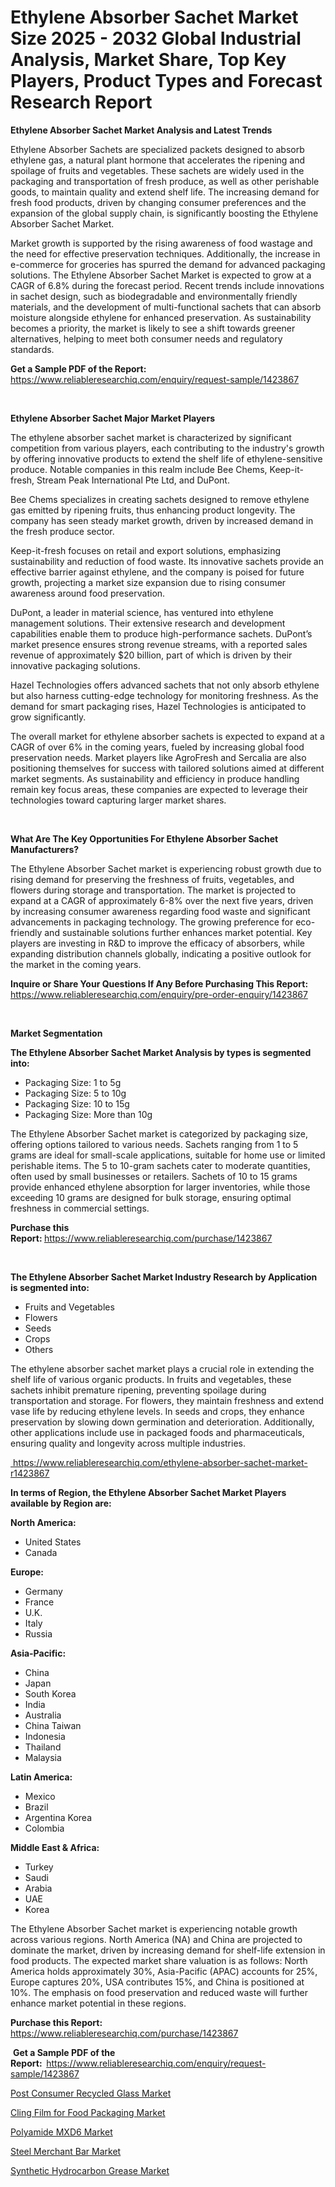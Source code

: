 <p><h1>Ethylene Absorber Sachet Market Size 2025 - 2032 Global Industrial Analysis, Market Share, Top Key Players, Product Types and Forecast Research Report</h1></p><p><strong>Ethylene Absorber Sachet Market Analysis and Latest Trends</strong></p>
<p><p>Ethylene Absorber Sachets are specialized packets designed to absorb ethylene gas, a natural plant hormone that accelerates the ripening and spoilage of fruits and vegetables. These sachets are widely used in the packaging and transportation of fresh produce, as well as other perishable goods, to maintain quality and extend shelf life. The increasing demand for fresh food products, driven by changing consumer preferences and the expansion of the global supply chain, is significantly boosting the Ethylene Absorber Sachet Market.</p><p>Market growth is supported by the rising awareness of food wastage and the need for effective preservation techniques. Additionally, the increase in e-commerce for groceries has spurred the demand for advanced packaging solutions. The Ethylene Absorber Sachet Market is expected to grow at a CAGR of 6.8% during the forecast period. Recent trends include innovations in sachet design, such as biodegradable and environmentally friendly materials, and the development of multi-functional sachets that can absorb moisture alongside ethylene for enhanced preservation. As sustainability becomes a priority, the market is likely to see a shift towards greener alternatives, helping to meet both consumer needs and regulatory standards.</p></p>
<p><strong>Get a Sample PDF of the Report:&nbsp;</strong> <a href="https://www.reliableresearchiq.com/enquiry/request-sample/1423867?utm_campaign=120&utm_medium=2&utm_source=Github&utm_content=ia&utm_term=30012025&utm_id=ethylene-absorber-sachet">https://www.reliableresearchiq.com/enquiry/request-sample/1423867</a></p>
<p>&nbsp;</p>
<p><strong>Ethylene Absorber Sachet Major Market Players</strong></p>
<p><p>The ethylene absorber sachet market is characterized by significant competition from various players, each contributing to the industry's growth by offering innovative products to extend the shelf life of ethylene-sensitive produce. Notable companies in this realm include Bee Chems, Keep-it-fresh, Stream Peak International Pte Ltd, and DuPont. </p><p>Bee Chems specializes in creating sachets designed to remove ethylene gas emitted by ripening fruits, thus enhancing product longevity. The company has seen steady market growth, driven by increased demand in the fresh produce sector. </p><p>Keep-it-fresh focuses on retail and export solutions, emphasizing sustainability and reduction of food waste. Its innovative sachets provide an effective barrier against ethylene, and the company is poised for future growth, projecting a market size expansion due to rising consumer awareness around food preservation.</p><p>DuPont, a leader in material science, has ventured into ethylene management solutions. Their extensive research and development capabilities enable them to produce high-performance sachets. DuPont’s market presence ensures strong revenue streams, with a reported sales revenue of approximately $20 billion, part of which is driven by their innovative packaging solutions.</p><p>Hazel Technologies offers advanced sachets that not only absorb ethylene but also harness cutting-edge technology for monitoring freshness. As the demand for smart packaging rises, Hazel Technologies is anticipated to grow significantly.</p><p>The overall market for ethylene absorber sachets is expected to expand at a CAGR of over 6% in the coming years, fueled by increasing global food preservation needs. Market players like AgroFresh and Sercalia are also positioning themselves for success with tailored solutions aimed at different market segments. As sustainability and efficiency in produce handling remain key focus areas, these companies are expected to leverage their technologies toward capturing larger market shares.</p></p>
<p>&nbsp;</p>
<p><strong>What Are The Key Opportunities For Ethylene Absorber Sachet Manufacturers?</strong></p>
<p><p>The Ethylene Absorber Sachet market is experiencing robust growth due to rising demand for preserving the freshness of fruits, vegetables, and flowers during storage and transportation. The market is projected to expand at a CAGR of approximately 6-8% over the next five years, driven by increasing consumer awareness regarding food waste and significant advancements in packaging technology. The growing preference for eco-friendly and sustainable solutions further enhances market potential. Key players are investing in R&D to improve the efficacy of absorbers, while expanding distribution channels globally, indicating a positive outlook for the market in the coming years.</p></p>
<p><strong>Inquire or Share Your Questions If Any Before Purchasing This Report:</strong> <a href="https://www.reliableresearchiq.com/enquiry/pre-order-enquiry/1423867?utm_campaign=120&utm_medium=2&utm_source=Github&utm_content=ia&utm_term=30012025&utm_id=ethylene-absorber-sachet">https://www.reliableresearchiq.com/enquiry/pre-order-enquiry/1423867</a></p>
<p>&nbsp;</p>
<p><strong>Market Segmentation</strong></p>
<p><strong>The Ethylene Absorber Sachet Market Analysis by types is segmented into:</strong></p>
<p><ul><li>Packaging Size: 1 to 5g</li><li>Packaging Size: 5 to 10g</li><li>Packaging Size: 10 to 15g</li><li>Packaging Size: More than 10g</li></ul></p>
<p><p>The Ethylene Absorber Sachet market is categorized by packaging size, offering options tailored to various needs. Sachets ranging from 1 to 5 grams are ideal for small-scale applications, suitable for home use or limited perishable items. The 5 to 10-gram sachets cater to moderate quantities, often used by small businesses or retailers. Sachets of 10 to 15 grams provide enhanced ethylene absorption for larger inventories, while those exceeding 10 grams are designed for bulk storage, ensuring optimal freshness in commercial settings.</p></p>
<p><strong>Purchase this Report:&nbsp;</strong><a href="https://www.reliableresearchiq.com/purchase/1423867?utm_campaign=120&utm_medium=2&utm_source=Github&utm_content=ia&utm_term=30012025&utm_id=ethylene-absorber-sachet">https://www.reliableresearchiq.com/purchase/1423867</a></p>
<p>&nbsp;</p>
<p><strong>The Ethylene Absorber Sachet Market Industry Research by Application is segmented into:</strong></p>
<p><ul><li>Fruits and Vegetables</li><li>Flowers</li><li>Seeds</li><li>Crops</li><li>Others</li></ul></p>
<p><p>The ethylene absorber sachet market plays a crucial role in extending the shelf life of various organic products. In fruits and vegetables, these sachets inhibit premature ripening, preventing spoilage during transportation and storage. For flowers, they maintain freshness and extend vase life by reducing ethylene levels. In seeds and crops, they enhance preservation by slowing down germination and deterioration. Additionally, other applications include use in packaged foods and pharmaceuticals, ensuring quality and longevity across multiple industries.</p></p>
<p><a href="https://www.reliableresearchiq.com/ethylene-absorber-sachet-market-r1423867?utm_campaign=120&utm_medium=2&utm_source=Github&utm_content=ia&utm_term=30012025&utm_id=ethylene-absorber-sachet">&nbsp;https://www.reliableresearchiq.com/ethylene-absorber-sachet-market-r1423867</a></p>
<p><strong>In terms of Region, the Ethylene Absorber Sachet Market Players available by Region are:</strong></p>
<p>
    <p> <strong> North America: </strong>
        <ul>
            <li>United States</li>
            <li>Canada</li>
        </ul>
        </p> 
    <p> <strong> Europe: </strong>
        <ul>
            <li>Germany</li>
            <li>France</li>
            <li>U.K.</li>
            <li>Italy</li>
            <li>Russia</li>
        </ul>
        </p> 
    <p> <strong> Asia-Pacific: </strong>
        <ul>
            <li>China</li>
            <li>Japan</li>
            <li>South Korea</li>
            <li>India</li>
            <li>Australia</li>
            <li>China Taiwan</li>
            <li>Indonesia</li>
            <li>Thailand</li>
            <li>Malaysia</li>
        </ul>
        </p> 
    <p> <strong> Latin America: </strong>
        <ul>
            <li>Mexico</li>
            <li>Brazil</li>
            <li>Argentina Korea</li>
            <li>Colombia</li>
        </ul>
        </p> 
    <p> <strong> Middle East & Africa: </strong>
        <ul>
            <li>Turkey</li>
            <li>Saudi</li>
            <li>Arabia</li>
            <li>UAE</li>
            <li>Korea</li>
        </ul>
    </p>
    </p>
<p><p>The Ethylene Absorber Sachet market is experiencing notable growth across various regions. North America (NA) and China are projected to dominate the market, driven by increasing demand for shelf-life extension in food products. The expected market share valuation is as follows: North America holds approximately 30%, Asia-Pacific (APAC) accounts for 25%, Europe captures 20%, USA contributes 15%, and China is positioned at 10%. The emphasis on food preservation and reduced waste will further enhance market potential in these regions.</p></p>
<p><strong>Purchase this Report: </strong><a href="https://www.reliableresearchiq.com/purchase/1423867?utm_campaign=120&utm_medium=2&utm_source=Github&utm_content=ia&utm_term=30012025&utm_id=ethylene-absorber-sachet">https://www.reliableresearchiq.com/purchase/1423867</a></p>
<p>&nbsp;<strong>Get a Sample PDF of the Report:&nbsp;&nbsp;</strong><a href="https://www.reliableresearchiq.com/enquiry/request-sample/1423867?utm_campaign=120&utm_medium=2&utm_source=Github&utm_content=ia&utm_term=30012025&utm_id=ethylene-absorber-sachet">https://www.reliableresearchiq.com/enquiry/request-sample/1423867</a></p>
<p><strong></strong></p>
<p><p><a href="https://github.com/chkrselia/Market-Research-Report-List-1/blob/main/post-consumer-recycled-glass-market.md?utm_campaign=120&utm_medium=2&utm_source=Github&utm_content=ia&utm_term=30012025&utm_id=ethylene-absorber-sachet">Post Consumer Recycled Glass Market</a></p><p><a href="https://github.com/tona7vba/Market-Research-Report-List-1/blob/main/cling-film-for-food-packaging-market.md?utm_campaign=120&utm_medium=2&utm_source=Github&utm_content=ia&utm_term=30012025&utm_id=ethylene-absorber-sachet">Cling Film for Food Packaging Market</a></p><p><a href="https://github.com/dringals/Market-Research-Report-List-6/blob/main/polyamide-mxd6-market.md?utm_campaign=120&utm_medium=2&utm_source=Github&utm_content=ia&utm_term=30012025&utm_id=ethylene-absorber-sachet">Polyamide MXD6 Market</a></p><p><a href="https://github.com/moazugavate/Market-Research-Report-List-1/blob/main/steel-merchant-bar-market.md?utm_campaign=120&utm_medium=2&utm_source=Github&utm_content=ia&utm_term=30012025&utm_id=ethylene-absorber-sachet">Steel Merchant Bar Market</a></p><p><a href="https://github.com/tambraunrue691969/Market-Research-Report-List-1/blob/main/synthetic-hydrocarbon-grease-market.md?utm_campaign=120&utm_medium=2&utm_source=Github&utm_content=ia&utm_term=30012025&utm_id=ethylene-absorber-sachet">Synthetic Hydrocarbon Grease Market</a></p></p>